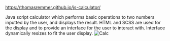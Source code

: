 https://thomasremmer.github.io/js-calculator/

Java script calculator which performs basic operations to two numbers inputted by the user, and displays the result. HTML and SCSS are used for the display and to provide an interface for the user to interact with. Interface dynamically resizes to fit the user display.
![Calc](https://user-images.githubusercontent.com/16776919/177213320-8b0dae00-60ff-47da-abfd-05ce3af16aec.jpg)
